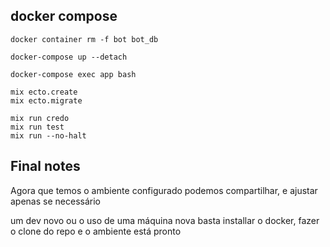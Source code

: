 ## docker compose

```
docker container rm -f bot bot_db

docker-compose up --detach

docker-compose exec app bash

mix ecto.create
mix ecto.migrate

mix run credo
mix run test
mix run --no-halt
```

## Final notes
Agora que temos o ambiente configurado podemos compartilhar, e
ajustar apenas se necessário

um dev novo ou o uso de uma máquina nova basta installar o
docker, fazer o clone do repo e
o ambiente está pronto
